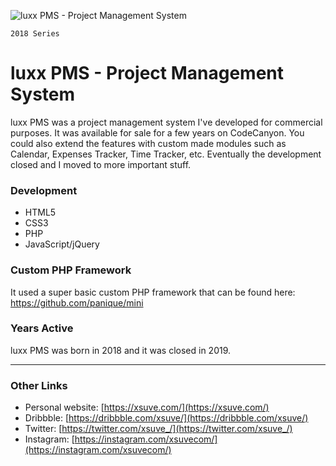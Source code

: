 ![luxx PMS - Project Management System](https://xsuve.com/public/home/img/portfolio/6/m.png)

`2018 Series`
# luxx PMS - Project Management System
luxx PMS was a project management system I've developed for commercial purposes. It was available for sale for a few years on CodeCanyon. You could also extend the features with custom made modules such as Calendar, Expenses Tracker, Time Tracker, etc. Eventually the development closed and I moved to more important stuff.

### Development
* HTML5
* CSS3
* PHP
* JavaScript/jQuery

### Custom PHP Framework
It used a super basic custom PHP framework that can be found here: https://github.com/panique/mini

### Years Active
luxx PMS was born in 2018 and it was closed in 2019.

---

### Other Links
* Personal website: [https://xsuve.com/](https://xsuve.com/)
* Dribbble: [https://dribbble.com/xsuve/](https://dribbble.com/xsuve/)
* Twitter: [https://twitter.com/xsuve_/](https://twitter.com/xsuve_/)
* Instagram: [https://instagram.com/xsuvecom/](https://instagram.com/xsuvecom/)
